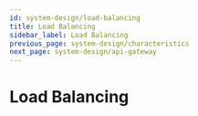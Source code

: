 ```yaml
---
id: system-design/load-balancing
title: Load Balancing
sidebar_label: Load Balancing
previous_page: system-design/characteristics
next_page: system-design/api-gateway
---
```


# Load Balancing